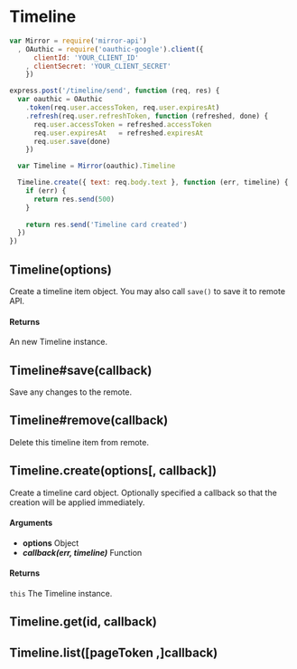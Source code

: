 Timeline
==========

```js
var Mirror = require('mirror-api')
  , OAuthic = require('oauthic-google').client({
      clientId: 'YOUR_CLIENT_ID'
    , clientSecret: 'YOUR_CLIENT_SECRET'
    })

express.post('/timeline/send', function (req, res) {
  var oauthic = OAuthic
    .token(req.user.accessToken, req.user.expiresAt)
    .refresh(req.user.refreshToken, function (refreshed, done) {
      req.user.accessToken = refreshed.accessToken
      req.user.expiresAt   = refreshed.expiresAt
      req.user.save(done)
    })

  var Timeline = Mirror(oauthic).Timeline

  Timeline.create({ text: req.body.text }, function (err, timeline) {
    if (err) {
      return res.send(500)
    }
    
    return res.send('Timeline card created')
  })
})
```

## Timeline(options)

Create a timeline item object. You may also call `save()` to save it to remote API.

#### Returns

An new Timeline instance.

## Timeline#save(callback)

Save any changes to the remote.

## Timeline#remove(callback)

Delete this timeline item from remote.

## Timeline.create(options[, callback])

Create a timeline card object. Optionally specified a callback so that the creation will be applied immediately.

#### Arguments

- **options** Object
- ***callback(err, timeline)*** Function

#### Returns

`this` The Timeline instance.

## Timeline.get(id, callback)

## Timeline.list([pageToken ,]callback)
